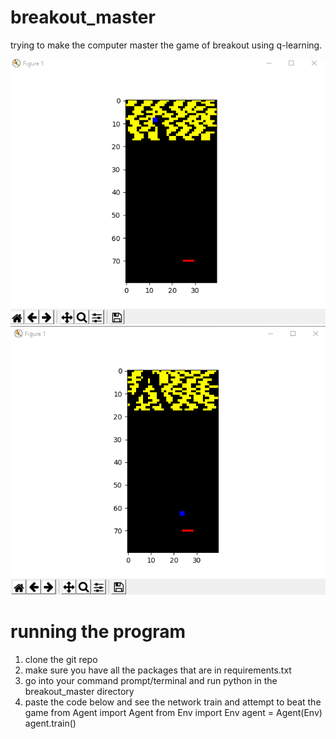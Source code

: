 # breakout_master
trying to make the computer master the game of breakout using q-learning.

![alt text](https://github.com/PLAZMAMA/breakout_master/blob/master/imgs/breakout_img_1.png)
![alt text](https://github.com/PLAZMAMA/breakout_master/blob/master/imgs/breakout_img_2.png)

# running the program
1. clone the git repo
2. make sure you have all the packages that are in requirements.txt
3. go into your command prompt/terminal and run python in the breakout_master directory
4. paste the code below and see the network train and attempt to beat the game
from Agent import Agent
from Env import Env
agent = Agent(Env)
agent.train()
